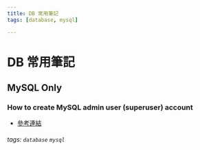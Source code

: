 ```yaml
---
title: DB 常用筆記
tags: [database, mysql]

---
```


# DB 常用筆記

## MySQL Only

### How to create MySQL admin user (superuser) account

* [參考連結](https://www.cyberciti.biz/faq/how-to-create-mysql-admin-user-superuser-account/)


###### tags: `database` `mysql`